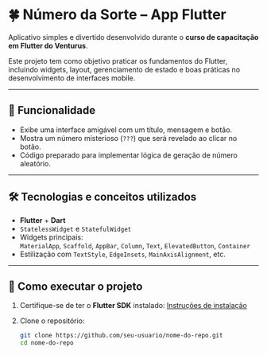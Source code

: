 # 🍀 Número da Sorte – App Flutter

Aplicativo simples e divertido desenvolvido durante o **curso de capacitação em Flutter do Venturus**.

Este projeto tem como objetivo praticar os fundamentos do Flutter, incluindo widgets, layout, gerenciamento de estado e boas práticas no desenvolvimento de interfaces mobile.

---

## 🎯 Funcionalidade

- Exibe uma interface amigável com um título, mensagem e botão.
- Mostra um número misterioso (`???`) que será revelado ao clicar no botão.
- Código preparado para implementar lógica de geração de número aleatório.

---

## 🛠️ Tecnologias e conceitos utilizados

- **Flutter** + **Dart**
- `StatelessWidget` e `StatefulWidget`
- Widgets principais:  
  `MaterialApp`, `Scaffold`, `AppBar`, `Column`, `Text`, `ElevatedButton`, `Container`
- Estilização com `TextStyle`, `EdgeInsets`, `MainAxisAlignment`, etc.

---

## 🚀 Como executar o projeto

1. Certifique-se de ter o **Flutter SDK** instalado:
   [Instruções de instalação](https://docs.flutter.dev/get-started/install)

2. Clone o repositório:
   ```bash
   git clone https://github.com/seu-usuario/nome-do-repo.git
   cd nome-do-repo
